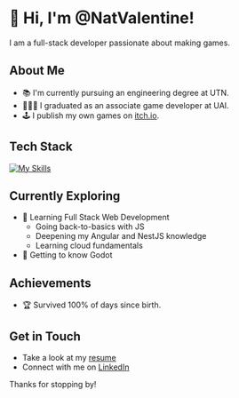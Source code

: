 # 👋 Hi, I'm @NatValentine! 

I am a full-stack developer passionate about making games.


## About Me

- 📚 I'm currently pursuing an engineering degree at UTN.
- 👨🏻‍🎓 I graduated as an associate game developer at UAI.
- 🕹️ I publish my own games on [itch.io](https://natvalentine.itch.io/).


## Tech Stack
[![My Skills](https://skillicons.dev/icons?i=html,css,js,ts,nodejs,nestjs,angular,postgresql,cs,unity,godot)](https://skillicons.dev)


## Currently Exploring

- 🚀 Learning Full Stack Web Development
  - Going back-to-basics with JS
  - Deepening my Angular and NestJS knowledge
  - Learning cloud fundamentals
- 🚀 Getting to know Godot


## Achievements

- 🏆 Survived 100% of days since birth.


## Get in Touch

- Take a look at my [resume](https://natvalentine.github.io/Resume/)
- Connect with me on [LinkedIn](https://linkedin.com/in/natvalentine)


Thanks for stopping by!
